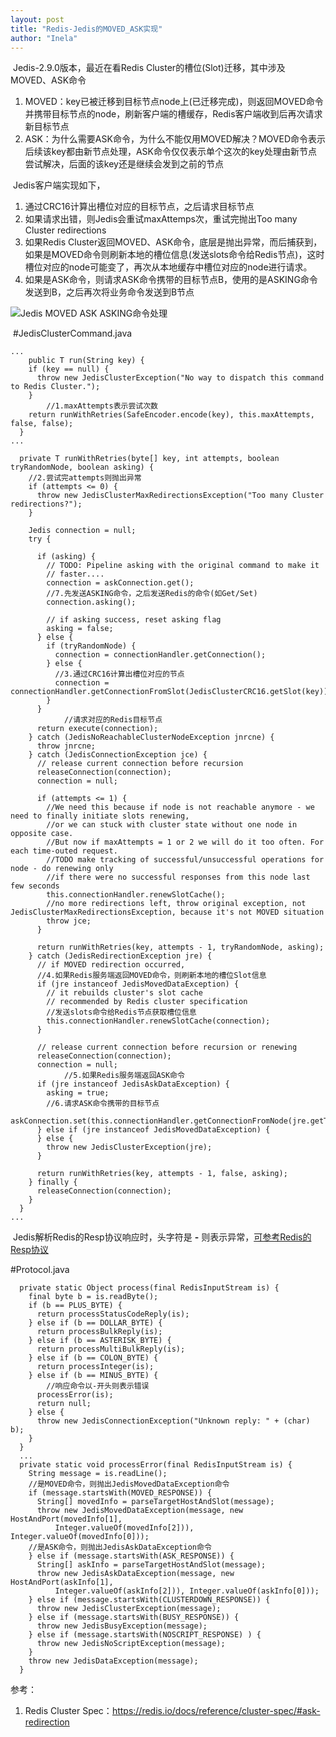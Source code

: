 ```yaml
---
layout: post
title: "Redis-Jedis的MOVED_ASK实现"
author: "Inela"
---
```


​	Jedis-2.9.0版本，最近在看Redis Cluster的槽位(Slot)迁移，其中涉及MOVED、ASK命令

1. MOVED：key已被迁移到目标节点node上(已迁移完成)，则返回MOVED命令并携带目标节点的node，刷新客户端的槽缓存，Redis客户端收到后再次请求新目标节点
2. ASK：为什么需要ASK命令，为什么不能仅用MOVED解决？MOVED命令表示后续该key都由新节点处理，ASK命令仅仅表示单个这次的key处理由新节点尝试解决，后面的该key还是继续会发到之前的节点



​	Jedis客户端实现如下，

1. 通过CRC16计算出槽位对应的目标节点，之后请求目标节点
2. 如果请求出错，则Jedis会重试maxAttemps次，重试完抛出Too many Cluster redirections
3. 如果Redis Cluster返回MOVED、ASK命令，底层是抛出异常，而后捕获到，如果是MOVED命令则刷新本地的槽位信息(发送slots命令给Redis节点)，这时槽位对应的node可能变了，再次从本地缓存中槽位对应的node进行请求。
4. 如果是ASK命令，则请求ASK命令携带的目标节点B，使用的是ASKING命令发送到B，之后再次将业务命令发送到B节点

![Jedis MOVED ASK ASKING命令处理](https://github.com/MingJunDuan/mingjunduan.github.io/raw/main/images/mjduan/2023-11-30/Jedis-MOVED-ASK-ASKING命令处理.png)



​	#JedisClusterCommand.java

```
...
	public T run(String key) {
    if (key == null) {
      throw new JedisClusterException("No way to dispatch this command to Redis Cluster.");
    }
		//1.maxAttempts表示尝试次数
    return runWithRetries(SafeEncoder.encode(key), this.maxAttempts, false, false);
  }
...

  private T runWithRetries(byte[] key, int attempts, boolean tryRandomNode, boolean asking) {
    //2.尝试完attempts则抛出异常
    if (attempts <= 0) {
      throw new JedisClusterMaxRedirectionsException("Too many Cluster redirections?");
    }

    Jedis connection = null;
    try {
			
      if (asking) {
        // TODO: Pipeline asking with the original command to make it
        // faster....
        connection = askConnection.get();
        //7.先发送ASKING命令，之后发送Redis的命令(如Get/Set)
        connection.asking();

        // if asking success, reset asking flag
        asking = false;
      } else {
        if (tryRandomNode) {
          connection = connectionHandler.getConnection();
        } else {
          //3.通过CRC16计算出槽位对应的节点
          connection = connectionHandler.getConnectionFromSlot(JedisClusterCRC16.getSlot(key));
        }
      }
			//请求对应的Redis目标节点
      return execute(connection);
    } catch (JedisNoReachableClusterNodeException jnrcne) {
      throw jnrcne;
    } catch (JedisConnectionException jce) {
      // release current connection before recursion
      releaseConnection(connection);
      connection = null;

      if (attempts <= 1) {
        //We need this because if node is not reachable anymore - we need to finally initiate slots renewing,
        //or we can stuck with cluster state without one node in opposite case.
        //But now if maxAttempts = 1 or 2 we will do it too often. For each time-outed request.
        //TODO make tracking of successful/unsuccessful operations for node - do renewing only
        //if there were no successful responses from this node last few seconds
        this.connectionHandler.renewSlotCache();
        //no more redirections left, throw original exception, not JedisClusterMaxRedirectionsException, because it's not MOVED situation
        throw jce;
      }

      return runWithRetries(key, attempts - 1, tryRandomNode, asking);
    } catch (JedisRedirectionException jre) {
      // if MOVED redirection occurred,
      //4.如果Redis服务端返回MOVED命令，则刷新本地的槽位Slot信息
      if (jre instanceof JedisMovedDataException) {
        // it rebuilds cluster's slot cache
        // recommended by Redis cluster specification
        //发送slots命令给Redis节点获取槽位信息
        this.connectionHandler.renewSlotCache(connection);
      }

      // release current connection before recursion or renewing
      releaseConnection(connection);
      connection = null;
			//5.如果Redis服务端返回ASK命令
      if (jre instanceof JedisAskDataException) {
        asking = true;
        //6.请求ASK命令携带的目标节点
        askConnection.set(this.connectionHandler.getConnectionFromNode(jre.getTargetNode()));
      } else if (jre instanceof JedisMovedDataException) {
      } else {
        throw new JedisClusterException(jre);
      }
			
      return runWithRetries(key, attempts - 1, false, asking);
    } finally {
      releaseConnection(connection);
    }
  }
...
```



​	Jedis解析Redis的Resp协议响应时，头字符是 **-** 则表示异常，[可参考Redis的Resp协议](https://mingjunduan.github.io/2023-11-21/Redis-%E9%80%9A%E4%BF%A1Resp%E5%8D%8F%E8%AE%AE%E5%89%96%E6%9E%90)

#Protocol.java

```
  private static Object process(final RedisInputStream is) {
    final byte b = is.readByte();
    if (b == PLUS_BYTE) {
      return processStatusCodeReply(is);
    } else if (b == DOLLAR_BYTE) {
      return processBulkReply(is);
    } else if (b == ASTERISK_BYTE) {
      return processMultiBulkReply(is);
    } else if (b == COLON_BYTE) {
      return processInteger(is);
    } else if (b == MINUS_BYTE) {
    	//响应命令以-开头则表示错误
      processError(is);
      return null;
    } else {
      throw new JedisConnectionException("Unknown reply: " + (char) b);
    }
  }
  ...
  private static void processError(final RedisInputStream is) {
    String message = is.readLine();
    //是MOVED命令，则抛出JedisMovedDataException命令
    if (message.startsWith(MOVED_RESPONSE)) {
      String[] movedInfo = parseTargetHostAndSlot(message);
      throw new JedisMovedDataException(message, new HostAndPort(movedInfo[1],
          Integer.valueOf(movedInfo[2])), Integer.valueOf(movedInfo[0]));
    //是ASK命令，则抛出JedisAskDataException命令      
    } else if (message.startsWith(ASK_RESPONSE)) {
      String[] askInfo = parseTargetHostAndSlot(message);
      throw new JedisAskDataException(message, new HostAndPort(askInfo[1],
          Integer.valueOf(askInfo[2])), Integer.valueOf(askInfo[0]));
    } else if (message.startsWith(CLUSTERDOWN_RESPONSE)) {
      throw new JedisClusterException(message);
    } else if (message.startsWith(BUSY_RESPONSE)) {
      throw new JedisBusyException(message);
    } else if (message.startsWith(NOSCRIPT_RESPONSE) ) {
      throw new JedisNoScriptException(message);
    }
    throw new JedisDataException(message);
  }
```



参考：

1. Redis Cluster Spec：https://redis.io/docs/reference/cluster-spec/#ask-redirection